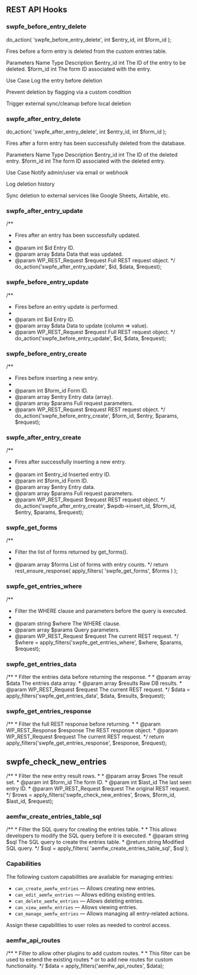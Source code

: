 ## REST API Hooks

### swpfe_before_entry_delete
do_action( 'swpfe_before_entry_delete', int $entry_id, int $form_id );

Fires before a form entry is deleted from the custom entries table.

Parameters
Name	Type	Description
$entry_id	int	The ID of the entry to be deleted.
$form_id	int	The form ID associated with the entry.

Use Case
Log the entry before deletion

Prevent deletion by flagging via a custom condition

Trigger external sync/cleanup before local deletion

### swpfe_after_entry_delete
do_action( 'swpfe_after_entry_delete', int $entry_id, int $form_id );

Fires after a form entry has been successfully deleted from the database.

Parameters
Name	Type	Description
$entry_id	int	The ID of the deleted entry.
$form_id	int	The form ID associated with the deleted entry.

Use Case
Notify admin/user via email or webhook

Log deletion history

Sync deletion to external services like Google Sheets, Airtable, etc.

### swpfe_after_entry_update
/**
* Fires after an entry has been successfully updated.
*
* @param int             $id      Entry ID.
* @param array           $data    Data that was updated.
* @param WP_REST_Request $request Full REST request object.
*/
do_action('swpfe_after_entry_update', $id, $data, $request);

### swpfe_before_entry_update
/**
* Fires before an entry update is performed.
*
* @param int             $id      Entry ID.
* @param array           $data    Data to update (column => value).
* @param WP_REST_Request $request Full REST request object.
*/
do_action('swpfe_before_entry_update', $id, $data, $request);

### swpfe_before_entry_create
/**
* Fires before inserting a new entry.
*
* @param int             $form_id Form ID.
* @param array           $entry   Entry data (array).
* @param array           $params  Full request parameters.
* @param WP_REST_Request $request REST request object.
*/
do_action('swpfe_before_entry_create', $form_id, $entry, $params, $request);

### swpfe_after_entry_create
/**
* Fires after successfully inserting a new entry.
*
* @param int             $entry_id Inserted entry ID.
* @param int             $form_id  Form ID.
* @param array           $entry    Entry data.
* @param array           $params   Full request parameters.
* @param WP_REST_Request $request  REST request object.
*/
do_action('swpfe_after_entry_create', $wpdb->insert_id, $form_id, $entry, $params, $request);

### swpfe_get_forms
/**
* Filter the list of forms returned by get_forms().
*
* @param array $forms List of forms with entry counts.
*/
return rest_ensure_response( apply_filters( 'swpfe_get_forms', $forms ) );

### swpfe_get_entries_where
/**
* Filter the WHERE clause and parameters before the query is executed.
*
* @param string          $where  The WHERE clause.
* @param array           $params Query parameters.
* @param WP_REST_Request $request The current REST request.
*/
$where = apply_filters('swpfe_get_entries_where', $where, $params, $request);

### swpfe_get_entries_data
/**
    * Filter the entries data before returning the response.
    *
    * @param array           $data    The entries data array.
    * @param array           $results Raw DB results.
    * @param WP_REST_Request $request The current REST request.
    */
$data = apply_filters('swpfe_get_entries_data', $data, $results, $request);

### swpfe_get_entries_response
/**
    * Filter the full REST response before returning.
    *
    * @param WP_REST_Response $response The REST response object.
    * @param WP_REST_Request  $request  The current REST request.
    */
return apply_filters('swpfe_get_entries_response', $response, $request);

## swpfe_check_new_entries
/**
    * Filter the new entry result rows.
    *
    * @param array           $rows    The result set.
    * @param int             $form_id The form ID.
    * @param int             $last_id The last seen entry ID.
    * @param WP_REST_Request $request The original REST request.
    */
$rows = apply_filters('swpfe_check_new_entries', $rows, $form_id, $last_id, $request);

### aemfw_create_entries_table_sql
/**
    * Filter the SQL query for creating the entries table.
    * 
    * This allows developers to modify the SQL query before it is executed.
    * @param string $sql The SQL query to create the entries table.
    * @return string Modified SQL query.
    */
$sql = apply_filters( 'aemfw_create_entries_table_sql', $sql );

### Capabilities

The following custom capabilities are available for managing entries:

- `can_create_aemfw_entries` — Allows creating new entries.
- `can_edit_aemfw_entries` — Allows editing existing entries.
- `can_delete_aemfw_entries` — Allows deleting entries.
- `can_view_aemfw_entries` — Allows viewing entries.
- `can_manage_aemfw_entries` — Allows managing all entry-related actions.

Assign these capabilities to user roles as needed to control access.

### aemfw_api_routes
/**
    * Filter to allow other plugins to add custom routes.
    * 
    * This filter can be used to extend the existing routes
    * or to add new routes for custom functionality.
    */
$data = apply_filters('aemfw_api_routes', $data);